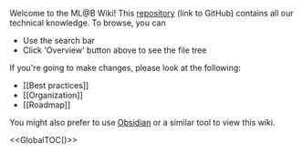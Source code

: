 Welcome to the ML@B Wiki! This [repository](https://github.com/mlberkeley/wiki) (link to GitHub) contains all our technical knowledge. To browse, you can

- Use the search bar
- Click 'Overview' button above to see the file tree

If you're going to make changes, please look at the following:

- [[Best practices]]
- [[Organization]]
- [[Roadmap]]

You might also prefer to use [Obsidian](https://obsidian.md) or a similar tool to view this wiki.

<<GlobalTOC()>>